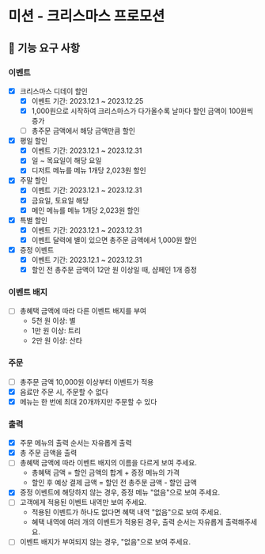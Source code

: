 # 미션 - 크리스마스 프로모션

## 🚀 기능 요구 사항

### 이벤트
- [x] 크리스마스 디데이 할인
    - [x] 이벤트 기간: 2023.12.1 ~ 2023.12.25
    - [x] 1,000원으로 시작하여 크리스마스가 다가올수록 날마다 할인 금액이 100원씩 증가
    - [ ] 총주문 금액에서 해당 금액만큼 할인
- [x] 평일 할인
    - [x] 이벤트 기간: 2023.12.1 ~ 2023.12.31
    - [x] 일 ~ 목요일이 해당 요일
    - [x] 디저트 메뉴를 메뉴 1개당 2,023원 할인
- [x] 주말 할인
    - [x] 이벤트 기간: 2023.12.1 ~ 2023.12.31
    - [x] 금요일, 토요일 해당
    - [x] 메인 메뉴를 메뉴 1개당 2,023원 할인
- [x] 특별 할인
    - [x] 이벤트 기간: 2023.12.1 ~ 2023.12.31
    - [x] 이벤트 달력에 별이 있으면 총주문 금액에서 1,000원 할인
- [x] 증정 이벤트
    - [x] 이벤트 기간: 2023.12.1 ~ 2023.12.31
    - [x] 할인 전 총주문 금액이 12만 원 이상일 때, 샴페인 1개 증정

### 이벤트 배지
- [ ] 총혜택 금액에 따라 다른 이벤트 배지를 부여
    - 5천 원 이상: 별
    - 1만 원 이상: 트리
    - 2만 원 이상: 산타

### 주문
- [ ] 총주문 금액 10,000원 이상부터 이벤트가 적용
- [x] 음료만 주문 시, 주문할 수 없다
- [x] 메뉴는 한 번에 최대 20개까지만 주문할 수 있다

### 출력
- [x] 주문 메뉴의 출력 순서는 자유롭게 출력
- [x] 총 주문 금액을 출력
- [ ] 총혜택 금액에 따라 이벤트 배지의 이름을 다르게 보여 주세요.
    - 총혜택 금액 = 할인 금액의 합계 + 증정 메뉴의 가격
    - 할인 후 예상 결제 금액 = 할인 전 총주문 금액 - 할인 금액
- [x] 증정 이벤트에 해당하지 않는 경우, 증정 메뉴 "없음"으로 보여 주세요.
- [ ] 고객에게 적용된 이벤트 내역만 보여 주세요.
    - 적용된 이벤트가 하나도 없다면 혜택 내역 "없음"으로 보여 주세요.
    - 혜택 내역에 여러 개의 이벤트가 적용된 경우, 출력 순서는 자유롭게 출력해주세요.
- [ ] 이벤트 배지가 부여되지 않는 경우, "없음"으로 보여 주세요.
